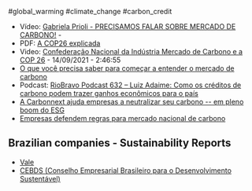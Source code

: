 #global_warming #climate_change #carbon_credit

- Vídeo: [Gabriela Prioli - PRECISAMOS FALAR SOBRE MERCADO DE CARBONO!](https://www.youtube.com/watch?v=7wgpYcPzgCw) - 
- PDF: [A COP26 explicada](http://bit.ly/cop26explicada)
- Video:  [Confederação Nacional da Indústria Mercado de Carbono e a COP 26](https://www.youtube.com/watch?v=sltKXAeWGuU) - 14/09/2021 - 2:46:55
- [O que você precisa saber para começar a entender o mercado de carbono](https://www.capitalreset.com/o-que-voce-precisa-saber-para-comecar-a-entender-o-mercado-de-carbono/)
- Podcast: [RioBravo Podcast 632 – Luiz Adaime: Como os créditos de carbono podem trazer ganhos econômicos para o país](https://soundcloud.com/riobravoinvestimentos/podcast-632-luiz-adaime-como-os-creditos-de-carbono-podem-trazer-ganhos-economicos-para-o-pais)
- [A Carbonnext ajuda empresas a neutralizar seu carbono -- em pleno boom do ESG](https://braziljournal.com/a-carbonext-ajuda-empresas-a-neutralizar-seu-carbono-em-pleno-boom-do-esg)
- [Empresas defendem regras para mercado nacional de carbono](https://valor.globo.com/brasil/noticia/2021/09/01/empresas-defendem-regras-para-mercado-nacional-de-carbono.ghtml)

## Brazilian companies - Sustainability Reports

- [Vale](http://www.vale.com/brasil/PT/sustainability/Paginas/carbono-neutro.aspx)
- [CEBDS (Conselho Empresarial Brasileiro para o Desenvolvimento Sustentável)](https://cebds.org/publicacoes/posicionamento-empresarios-pelo-clima/#.YVHKyXvQ9H4)